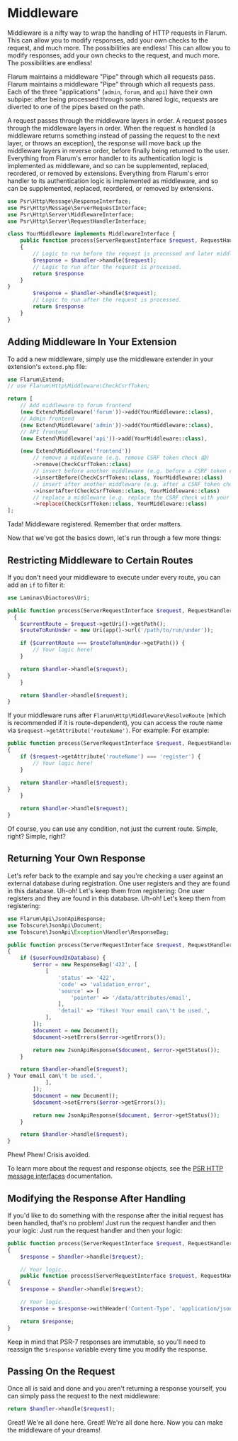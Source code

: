 # Middleware

Middleware is a nifty way to wrap the handling of HTTP requests in Flarum. This can allow you to modify responses, add your own checks to the request, and much more. The possibilities are endless! This can allow you to modify responses, add your own checks to the request, and much more. The possibilities are endless!

Flarum maintains a middleware "Pipe" through which all requests pass. Flarum maintains a middleware "Pipe" through which all requests pass. Each of the three "applications" (`admin`, `forum`, and `api`) have their own subpipe: after being processed through some shared logic, requests are diverted to one of the pipes based on the path.

A request passes through the middleware layers in order. A request passes through the middleware layers in order. When the request is handled (a middleware returns something instead of passing the request to the next layer, or throws an exception), the response will move back up the middleware layers in reverse order, before finally being returned to the user. Everything from Flarum's error handler to its authentication logic is implemented as middleware, and so can be supplemented, replaced, reordered, or removed by extensions. Everything from Flarum's error handler to its authentication logic is implemented as middleware, and so can be supplemented, replaced, reordered, or removed by extensions.


```php
use Psr\Http\Message\ResponseInterface;
use Psr\Http\Message\ServerRequestInterface;
use Psr\Http\Server\MiddlewareInterface;
use Psr\Http\Server\RequestHandlerInterface;

class YourMiddleware implements MiddlewareInterface {
    public function process(ServerRequestInterface $request, RequestHandlerInterface $handler): ResponseInterface
    {
        // Logic to run before the request is processed and later middleware is called.
        $response = $handler->handle($request);
        // Logic to run after the request is processed.
        return $response
    }
}
        $response = $handler->handle($request);
        // Logic to run after the request is processed.
        return $response
    }
}
```

## Adding Middleware In Your Extension

To add a new middleware, simply use the middleware extender in your extension's `extend.php` file:

```php
use Flarum\Extend;
// use Flarum\Http\Middleware\CheckCsrfToken;

return [
    // Add middleware to forum frontend
    (new Extend\Middleware('forum'))->add(YourMiddleware::class),
    // Admin frontend
    (new Extend\Middleware('admin'))->add(YourMiddleware::class),
    // API frontend
    (new Extend\Middleware('api'))->add(YourMiddleware::class),

    (new Extend\Middleware('frontend'))
        // remove a middleware (e.g. remove CSRF token check 😱)
        ->remove(CheckCsrfToken::class)
        // insert before another middleware (e.g. before a CSRF token check)
        ->insertBefore(CheckCsrfToken::class, YourMiddleware::class)
        // insert after another middleware (e.g. after a CSRF token check)
        ->insertAfter(CheckCsrfToken::class, YourMiddleware::class)
        // replace a middleware (e.g. replace the CSRF check with your own implementation)
        ->replace(CheckCsrfToken::class, YourMiddleware::class)
];
```

Tada! Middleware registered. Remember that order matters.

Now that we've got the basics down, let's run through a few more things:

## Restricting Middleware to Certain Routes

If you don't need your middleware to execute under every route, you can add an `if` to filter it:

```php
use Laminas\Diactoros\Uri;

public function process(ServerRequestInterface $request, RequestHandlerInterface $handler): ResponseInterface
  {
    $currentRoute = $request->getUri()->getPath();
    $routeToRunUnder = new Uri(app()->url('/path/to/run/under'));

    if ($currentRoute === $routeToRunUnder->getPath()) {
        // Your logic here!
    }

    return $handler->handle($request);
}
    }

    return $handler->handle($request);
}
```

If your middleware runs after `Flarum\Http\Middleware\ResolveRoute` (which is recommended if it is route-dependent), you can access the route name via `$request->getAttribute('routeName')`. For example: For example:

```php
public function process(ServerRequestInterface $request, RequestHandlerInterface $handler): ResponseInterface
{
    if ($request->getAttribute('routeName') === 'register') {
        // Your logic here!
    }

    return $handler->handle($request);
}
    }

    return $handler->handle($request);
}
```

Of course, you can use any condition, not just the current route. Simple, right? Simple, right?

## Returning Your Own Response

Let's refer back to the example and say you're checking a user against an external database during registration. One user registers and they are found in this database. Uh-oh! Let's keep them from registering: One user registers and they are found in this database. Uh-oh! Let's keep them from registering:

```php
use Flarum\Api\JsonApiResponse;
use Tobscure\JsonApi\Document;
use Tobscure\JsonApi\Exception\Handler\ResponseBag;

public function process(ServerRequestInterface $request, RequestHandlerInterface $handler): ResponseInterface
{
    if ($userFoundInDatabase) {
        $error = new ResponseBag('422', [
            [
                'status' => '422',
                'code' => 'validation_error',
                'source' => [
                    'pointer' => '/data/attributes/email',
                ],
                'detail' => 'Yikes! Your email can\'t be used.',
            ],
        ]);
        $document = new Document();
        $document->setErrors($error->getErrors());

        return new JsonApiResponse($document, $error->getStatus());
    }

    return $handler->handle($request);
} Your email can\'t be used.',
            ],
        ]);
        $document = new Document();
        $document->setErrors($error->getErrors());

        return new JsonApiResponse($document, $error->getStatus());
    }

    return $handler->handle($request);
}
```

Phew! Phew! Crisis avoided.

To learn more about the request and response objects, see the [PSR HTTP message interfaces](https://www.php-fig.org/psr/psr-7/#1-specification) documentation.

## Modifying the Response After Handling

If you'd like to do something with the response after the initial request has been handled, that's no problem! Just run the request handler and then your logic: Just run the request handler and then your logic:

```php
public function process(ServerRequestInterface $request, RequestHandlerInterface $handler): ResponseInterface
{
    $response = $handler->handle($request);

    // Your logic...
    public function process(ServerRequestInterface $request, RequestHandlerInterface $handler): ResponseInterface
{
    $response = $handler->handle($request);

    // Your logic...
    $response = $response->withHeader('Content-Type', 'application/json');

    return $response;
}
```

Keep in mind that PSR-7 responses are immutable, so you'll need to reassign the `$response` variable every time you modify the response.

## Passing On the Request

Once all is said and done and you aren't returning a response yourself, you can simply pass the request to the next middleware:

```php
return $handler->handle($request);
```

Great! We're all done here. Great! We're all done here. Now you can make the middleware of your dreams!
